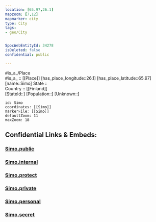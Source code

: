 ```yaml
---
location: [65.97,26.1] 
mapzoom: [7,12] 
mapmarker: city 
type: City
tags:
- geo/City


SpocWebEntityId: 34278
isDeleted: false
confidential: public

---
```

#is_a_/Place  
#is_a_ :: [[Place]] 
[has_place_longitude::26.1] 
[has_place_latitude::65.97] 
[name::Simo] 
State ::  
Country :: [[Finland]]  
[StateId::] 
[Population::] 
[Unknown::] 


```leaflet
id: Simo
coordinates: [[Simo]] 
markerFile: [[Simo]] 
defaultZoom: 11 
maxZoom: 18
```


## Confidential Links & Embeds: 

### [Simo.public](/_public/\Earth\Continent\Europe\Europe~North\Finland\Provinces~Finland\Lapland\CitySimo.public.md) 

### [Simo.internal](/_internal/\Earth\Continent\Europe\Europe~North\Finland\Provinces~Finland\Lapland\CitySimo.internal.md) 

### [Simo.protect](/_protect/\Earth\Continent\Europe\Europe~North\Finland\Provinces~Finland\Lapland\CitySimo.protect.md) 

### [Simo.private](/_private/\Earth\Continent\Europe\Europe~North\Finland\Provinces~Finland\Lapland\CitySimo.private.md) 

### [Simo.personal](/_personal/\Earth\Continent\Europe\Europe~North\Finland\Provinces~Finland\Lapland\CitySimo.personal.md) 

### [Simo.secret](/_secret/\Earth\Continent\Europe\Europe~North\Finland\Provinces~Finland\Lapland\CitySimo.secret.md)

